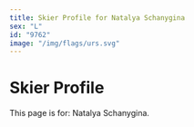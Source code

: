```yaml
---
title: Skier Profile for Natalya Schanygina
sex: "L"
id: "9762"
image: "/img/flags/urs.svg" 
---
```


# Skier Profile

This page is for: Natalya Schanygina.
    